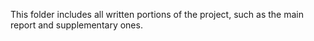 This folder includes all written portions of the project, such as the main report and supplementary ones.
